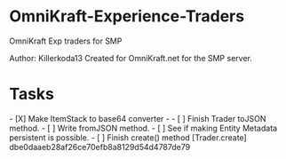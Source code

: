 # OmniKraft-Experience-Traders
OmniKraft Exp traders for SMP

Author: Killerkoda13
Created for OmniKraft.net for the SMP server.



<h1>Tasks</h1>
- [X] Make ItemStack to base64 converter - 
- [ ] Finish Trader toJSON method.
- [ ] Write fromJSON method.
- [ ] See if making Entity Metadata persistent is possible.
- [ ] Finish create() method [Trader.create]
dbe0daaeb28af26ce70efb8a8129d54d4787de79